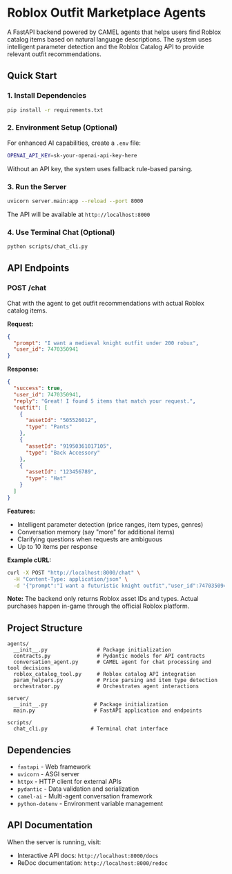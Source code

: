 # Roblox Outfit Marketplace Agents

A FastAPI backend powered by CAMEL agents that helps users find Roblox catalog items based on natural language descriptions. The system uses intelligent parameter detection and the Roblox Catalog API to provide relevant outfit recommendations.

## Quick Start

### 1. Install Dependencies

```bash
pip install -r requirements.txt
```

### 2. Environment Setup (Optional)

For enhanced AI capabilities, create a `.env` file:
```bash
OPENAI_API_KEY=sk-your-openai-api-key-here
```

Without an API key, the system uses fallback rule-based parsing.

### 3. Run the Server

```bash
uvicorn server.main:app --reload --port 8000
```

The API will be available at `http://localhost:8000`

### 4. Use Terminal Chat (Optional)

```bash
python scripts/chat_cli.py
```

## API Endpoints

### POST /chat

Chat with the agent to get outfit recommendations with actual Roblox catalog items.

**Request:**
```json
{
  "prompt": "I want a medieval knight outfit under 200 robux",
  "user_id": 7470350941
}
```

**Response:**
```json
{
  "success": true,
  "user_id": 7470350941,
  "reply": "Great! I found 5 items that match your request.",
  "outfit": [
    {
      "assetId": "505526012",
      "type": "Pants"
    },
    {
      "assetId": "91950361017105", 
      "type": "Back Accessory"
    },
    {
      "assetId": "123456789",
      "type": "Hat"
    }
  ]
}
```

**Features:**
- Intelligent parameter detection (price ranges, item types, genres)
- Conversation memory (say "more" for additional items)
- Clarifying questions when requests are ambiguous
- Up to 10 items per response

**Example cURL:**
```bash
curl -X POST "http://localhost:8000/chat" \
  -H "Content-Type: application/json" \
  -d '{"prompt":"I want a futuristic knight outfit","user_id":7470350941}'
```

**Note:** The backend only returns Roblox asset IDs and types. Actual purchases happen in-game through the official Roblox platform.

## Project Structure

```
agents/
  __init__.py                # Package initialization
  contracts.py               # Pydantic models for API contracts
  conversation_agent.py      # CAMEL agent for chat processing and tool decisions
  roblox_catalog_tool.py     # Roblox catalog API integration
  param_helpers.py           # Price parsing and item type detection
  orchestrator.py            # Orchestrates agent interactions

server/
  __init__.py               # Package initialization
  main.py                   # FastAPI application and endpoints

scripts/
  chat_cli.py              # Terminal chat interface
```

## Dependencies

- `fastapi` - Web framework
- `uvicorn` - ASGI server
- `httpx` - HTTP client for external APIs
- `pydantic` - Data validation and serialization
- `camel-ai` - Multi-agent conversation framework
- `python-dotenv` - Environment variable management

## API Documentation

When the server is running, visit:
- Interactive API docs: `http://localhost:8000/docs`
- ReDoc documentation: `http://localhost:8000/redoc`